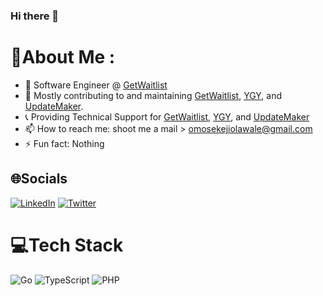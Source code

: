 ### Hi there 👋

<!--
**narhzih/narhzih** is a ✨ _special_ ✨ repository because its `README.md` (this file) appears on your GitHub profile.

Here are some ideas to get you started:


-->
# 💫About Me :
- 🔭 Software Engineer @ [GetWaitlist](https://getwaitlist.com)
- 🌱 Mostly contributing to and maintaining [GetWaitlist](https://getwaitlist.com), [YGY](https://app.y.gy), and [UpdateMaker](https://updatemaker).
- 📞 Providing Technical Support for [GetWaitlist](https://getwaitlist.com), [YGY](https://app.y.gy), and [UpdateMaker](https://updatemaker) 
- 📫 How to reach me: shoot me a mail > omosekejiolawale@gmail.com
- ⚡ Fun fact: Nothing

## 🌐Socials
[![LinkedIn](https://img.shields.io/badge/LinkedIn-%230077B5.svg?logo=linkedin&logoColor=white)](https://ng.linkedin.com/in/omosekeji-olawale-49288917b) [![Twitter](https://img.shields.io/badge/Twitter-%231DA1F2.svg?logo=Twitter&logoColor=white)](https://twitter.com/_Narhzih) 

# 💻Tech Stack
![Go](https://img.shields.io/badge/go-%2300ADD8.svg?style=for-the-badge&logo=go&logoColor=white) ![TypeScript](https://img.shields.io/badge/typescript-%23007ACC.svg?style=for-the-badge&logo=typescript&logoColor=white) ![PHP](https://img.shields.io/badge/php-%23777BB4.svg?style=for-the-badge&logo=php&logoColor=white)  
<!-- # 📊GitHub Stats : -->
<!-- ![](https://github-readme-stats.vercel.app/api?username=narhzih&theme=ayu-mirage&hide_border=false&include_all_commits=false&count_private=false)<br/>
![](https://github-readme-streak-stats.herokuapp.com/?user=narhzih&theme=ayu-mirage&hide_border=false)<br/>
![](https://github-readme-stats.vercel.app/api/top-langs/?username=narhzih&theme=ayu-mirage&hide_border=false&include_all_commits=false&count_private=false&layout=compact) -->

<!-- <img src="https://random-memer.herokuapp.com/" width="512px"/> -->

  <!-- Proudly created with GPRM ( https://gprm.itsvg.in ) -->
  
